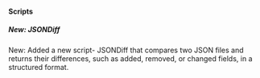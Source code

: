 
#### Scripts

##### New: JSONDiff

New: Added a new script- JSONDiff that compares two JSON files and returns their differences, such as added, removed, or changed fields, in a structured format.

